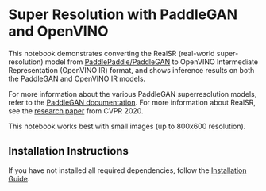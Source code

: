 # Super Resolution with PaddleGAN and OpenVINO

This notebook demonstrates converting the RealSR (real-world super-resolution) model from [PaddlePaddle/PaddleGAN](https://github.com/PaddlePaddle/PaddleGAN) to OpenVINO Intermediate Representation (OpenVINO IR) format, and shows inference results on both the PaddleGAN and OpenVINO IR models. 

For more information about the various PaddleGAN superresolution models, refer to the [PaddleGAN documentation](https://github.com/PaddlePaddle/PaddleGAN/blob/develop/docs/en_US/tutorials/single_image_super_resolution.md). For more information about RealSR, see the [research paper](https://openaccess.thecvf.com/content_CVPRW_2020/papers/w31/Ji_Real-World_Super-Resolution_via_Kernel_Estimation_and_Noise_Injection_CVPRW_2020_paper.pdf) from CVPR 2020.

This notebook works best with small images (up to 800x600 resolution).

## Installation Instructions

If you have not installed all required dependencies, follow the [Installation Guide](https://github.com/openvinotoolkit/openvino_notebooks/blob/main/README.md).

